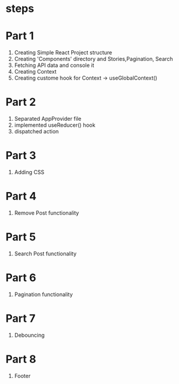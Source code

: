# steps

# Part 1
1. Creating Simple React Project structure
2. Creating 'Components' directory and Stories,Pagination, Search
3. Fetching API data and console it
4. Creating Context 
5. Creating custome hook for Context -> useGlobalContext()

# Part 2
1. Separated AppProvider file
2. implemented useReducer() hook
3. dispatched action

# Part 3
1. Adding CSS

# Part 4
1. Remove Post functionality 

# Part 5
1. Search Post functionality

# Part 6
1. Pagination functionality

# Part 7
1. Debouncing 

# Part 8
1. Footer